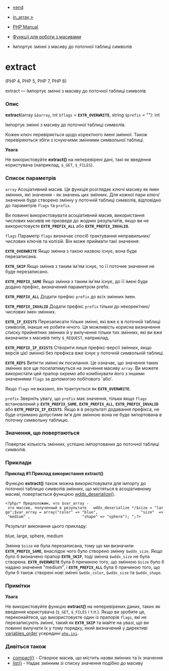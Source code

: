 - [«end](function.end.md)
- [in_array »](function.in-array.md)

- [PHP Manual](index.md)
- [Функції для роботи з масивами](ref.array.md)
- Імпортує змінні з масиву до поточної таблиці символів

# extract

(PHP 4, PHP 5, PHP 7, PHP 8)

extract — Імпортує змінні з масиву до поточної таблиці символів

### Опис

**extract**(array `&$array`, int `$flags` = **`EXTR_OVERWRITE`**, string
`$prefix` = ""): int

Імпортує змінні з масиву до поточної таблиці символів.

Кожен ключ перевіряється щодо коректного імені змінної. Також
перевіряються збіги з існуючими змінними символьної таблиці.

**Увага**

Не використовуйте **extract()** на неперевірені дані, такі як
введення користувача (наприклад, `$_GET`, `$_FILES`).

### Список параметрів

`array`
Асоціативний масив. Ця функція розглядає ключі масиву як
імен змінних, які значення - як значень цих змінних.
Для кожної пари ключ/значення буде створено змінну у поточній таблиці
символів, відповідно до параметрів `flags` та `prefix`.

Ви повинні використовувати асоціативний масив, використання числових
масивів не призведе до жодних результатів, якщо ви не використовуєте
**`EXTR_PREFIX_ALL`** або **`EXTR_PREFIX_INVALID`**.

`flags`
Параметр `flags` визначає спосіб трактування неправильних/числових
ключів та колізій. Він може приймати такі значення:

**`EXTR_OVERWRITE`**
Якщо змінна з такою назвою існує, вона буде перезаписана.

**`EXTR_SKIP`**
Якщо змінна з таким ім'ям існує, то її поточне значення не буде
перезаписано.

**`EXTR_PREFIX_SAME`**
Якщо змінна з таким ім'ям існує, до її імені буде додано
префікс, визначений параметром prefix.

**`EXTR_PREFIX_ALL`**
Додати префікс `prefix` до всіх змінних імен.

**`EXTR_PREFIX_INVALID`**
Додати префікс `prefix` тільки до некоректних/числових імен
змінних.

**`EXTR_IF_EXISTS`**
Перезаписати тільки змінні, які вже є в поточній таблиці
символів, інакше не робити нічого. Ця можливість
корисна визначення списку прийнятних змінних й у вилучення
тільки тих змінних, які ви вже визначили з масивів типу
`$_REQUEST`, наприклад.

**`EXTR_PREFIX_IF_EXISTS`**
Створити лише префікс-версії змінних, якщо версія цієї змінної
без префікса вже існує у поточній символьній таблиці.

**`EXTR_REFS`**
Витягти змінні як посилання. Це означає, що значення таких
змінних все ще посилатимуться на значення масиву `array`. Ви
можете використати цей прапор окремо або комбінувати його з іншими
значеннями `flags` за допомогою побітового 'або'.

Якщо `flags` не вказано, він трактується як **`EXTR_OVERWRITE`**.

`prefix`
Зверніть увагу, що `prefix` має значення, тільки якщо `flags`
встановлений у **`EXTR_PREFIX_SAME`**, **`EXTR_PREFIX_ALL`**,
**`EXTR_PREFIX_INVALID`** або **`EXTR_PREFIX_IF_EXISTS`**. Якщо в
в результаті додавання префікса, не буде отримано допустиме ім'я для
змінною вона не буде імпортована в поточну символьну таблицю.

### Значення, що повертаються

Повертає кількість змінних, успішно імпортованих до поточної
таблиці символів.

### Приклади

**Приклад #1 Приклад використання **extract()****

Функцію **extract()** також можна використовувати для імпорту до поточної
таблицю символів змінних, що містяться в асоціативному масиві,
повертається функцією
[wddx_deserialize()](function.wddx-deserialize.md).

` <?php/* Предположим, что $var_array - это массив, полученный в результате   wddx_deserialize */$size = "large";$var_array = array("color" => "blue",                   "size"  => "medium" ,                       "shape" => "sphere");
";?> `

Результат виконання цього прикладу:

blue, large, sphere, medium

Змінна `$size` не була перезаписана, тому що ми визначили
**`EXTR_PREFIX_SAME`**, внаслідок чого було створено змінну
`$wddx_size`. Якщо було б визначено прапор **`EXTR_SKIP`**, тоді
змінна `$wddx_size` не була створена. **`EXTR_OVERWRITE`** була б
причиною того, що змінною `$size` було б надано значення
"medium", і **`EXTR_PREFIX_ALL`** була б причиною того, що були б
також створені нові змінні `$wddx_color`, `$wddx_size` та
`$wddx_shape`.

### Примітки

**Увага**

Не використовуйте функцію **extract()** на неперевірених даних, таких як
введення користувача (`$_GET`, `$_FILES` і т.п.). Якщо ви зробите це,
переконайтеся, що використовуєте один із прапорів `flags`, які не перезаписують
змінні, такий як **`EXTR_SKIP`** та майте на увазі, що ви повинні
вилучати їх у тому порядку, який визначений у директиві
[variables_order](ini.core.md#ini.variables-order) усередині
[`php.ini`](ini.md).

### Дивіться також

- [compact()](function.compact.md) - Створює масив, що містить
назви змінних та їх значення
- [list()](function.list.md) - Надає змінним зі списку
значення подібно до масиву
